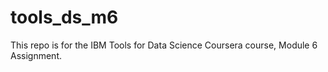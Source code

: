 # tools_ds_m6
This repo is for the IBM Tools for Data Science Coursera course, Module 6 Assignment.
